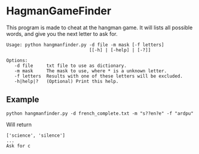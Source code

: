 # HagmanGameFinder

This program is made to cheat at the hangman game. 
It will lists all possible words, and give you the next letter to ask for.
```
Usage: python hangmanfinder.py -d file -m mask [-f letters]
                               [[-h] | [-help] | [-?]]

Options:
   -d file     txt file to use as dictionary.
   -m mask     The mask to use, where * is a unknown letter.
   -f letters  Results with one of these letters will be excluded.
   -h|help|?   (Optional) Print this help.
```

## Example
```
python hangmanfinder.py -d french_complete.txt -m "s??en?e" -f "ardpu"
```
 Will return
```
['science', 'silence']
...
Ask for c
```
